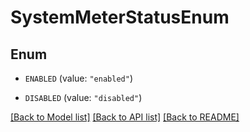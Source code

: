 # SystemMeterStatusEnum

## Enum


* `ENABLED` (value: `"enabled"`)

* `DISABLED` (value: `"disabled"`)


[[Back to Model list]](../README.md#documentation-for-models) [[Back to API list]](../README.md#documentation-for-api-endpoints) [[Back to README]](../README.md)


